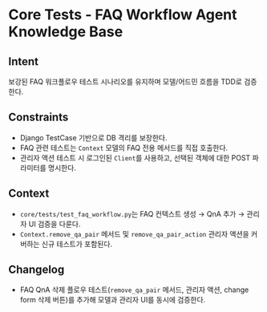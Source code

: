 # Core Tests - FAQ Workflow Agent Knowledge Base

## Intent

보강된 FAQ 워크플로우 테스트 시나리오를 유지하며 모델/어드민 흐름을 TDD로 검증한다.

## Constraints

- Django TestCase 기반으로 DB 격리를 보장한다.
- FAQ 관련 테스트는 `Context` 모델의 FAQ 전용 메서드를 직접 호출한다.
- 관리자 액션 테스트 시 로그인된 `Client`를 사용하고, 선택된 객체에 대한 POST 파라미터를 명시한다.

## Context

- `core/tests/test_faq_workflow.py`는 FAQ 컨텍스트 생성 → QnA 추가 → 관리자 UI 검증을 다룬다.
- `Context.remove_qa_pair` 메서드 및 `remove_qa_pair_action` 관리자 액션을 커버하는 신규 테스트가 포함된다.

## Changelog

- FAQ QnA 삭제 플로우 테스트(`remove_qa_pair` 메서드, 관리자 액션, change form 삭제 버튼)를 추가해 모델과 관리자 UI를 동시에 검증한다.
